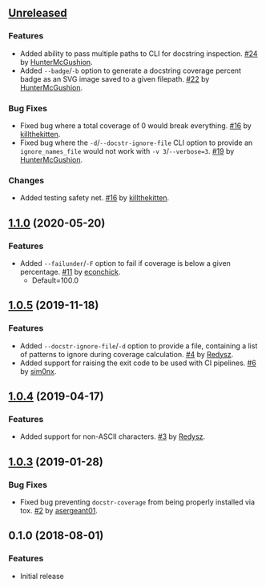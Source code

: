 <a name="Unreleased"></a>
## [Unreleased]

### Features
* Added ability to pass multiple paths to CLI for docstring inspection. [#24] by [HunterMcGushion].
* Added `--badge`/`-b` option to generate a docstring coverage percent badge as an SVG image saved 
  to a given filepath. [#22] by [HunterMcGushion].

### Bug Fixes
* Fixed bug where a total coverage of 0 would break everything. [#16] by [killthekitten].
* Fixed bug where the `-d`/`--docstr-ignore-file` CLI option to provide an `ignore_names_file` 
  would not work with `-v 3`/`--verbose=3`. [#19] by [HunterMcGushion].

### Changes
* Added testing safety net. [#16] by [killthekitten].


<a name="1.1.0"></a>
## [1.1.0] (2020-05-20)

### Features
* Added `--failunder`/`-F` option to fail if coverage is below a given percentage. [#11] by [econchick].
    * Default=100.0


<a name="1.0.5"></a>
## [1.0.5] (2019-11-18)

### Features
* Added `--docstr-ignore-file`/`-d` option to provide a file, containing a list of patterns to 
  ignore during coverage calculation. [#4] by [Redysz].
* Added support for raising the exit code to be used with CI pipelines. [#6] by [sim0nx].


<a name="1.0.4"></a>
## [1.0.4] (2019-04-17)

### Features
* Added support for non-ASCII characters. [#3] by [Redysz].


<a name="1.0.3"></a>
## [1.0.3] (2019-01-28)

### Bug Fixes
* Fixed bug preventing `docstr-coverage` from being properly installed via tox. [#2] by [asergeant01].


<a name="0.1.0"></a>
## 0.1.0 (2018-08-01)

### Features
* Initial release


[Unreleased]: https://github.com/HunterMcGushion/docstr_coverage/compare/v1.1.0...HEAD
[1.1.0]: https://github.com/HunterMcGushion/docstr_coverage/compare/v1.0.5...v1.1.0
[1.0.5]: https://github.com/HunterMcGushion/docstr_coverage/compare/v1.0.4...v1.0.5
[1.0.4]: https://github.com/HunterMcGushion/docstr_coverage/compare/v1.0.3...v1.0.4
[1.0.3]: https://github.com/HunterMcGushion/docstr_coverage/compare/v1.0.2...v1.0.3


[asergeant01]: https://github.com/asergeant01
[econchick]: https://github.com/econchick
[HunterMcGushion]: https://github.com/HunterMcGushion
[killthekitten]: https://github.com/killthekitten
[Redysz]: https://github.com/Redysz
[sim0nx]: https://github.com/sim0nx


[#2]: https://github.com/HunterMcGushion/docstr_coverage/pull/2
[#3]: https://github.com/HunterMcGushion/docstr_coverage/pull/3
[#4]: https://github.com/HunterMcGushion/docstr_coverage/pull/4
[#6]: https://github.com/HunterMcGushion/docstr_coverage/pull/6
[#11]: https://github.com/HunterMcGushion/docstr_coverage/pull/11
[#16]: https://github.com/HunterMcGushion/docstr_coverage/pull/16
[#19]: https://github.com/HunterMcGushion/docstr_coverage/pull/19
[#22]: https://github.com/HunterMcGushion/docstr_coverage/pull/22
[#24]: https://github.com/HunterMcGushion/docstr_coverage/pull/24